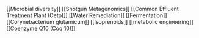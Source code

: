 [[Microbial diversity]]
[[Shotgun Metagenomics]]
[[Common Effluent Treatment Plant (Cetp)]]
[[Water Remediation]]
[[Fermentation]]
[[Corynebacterium glutamicum]]
[[Isoprenoids]]
[[metabolic engineering]]
[[Coenzyme Q10 (Coq 10)]]
